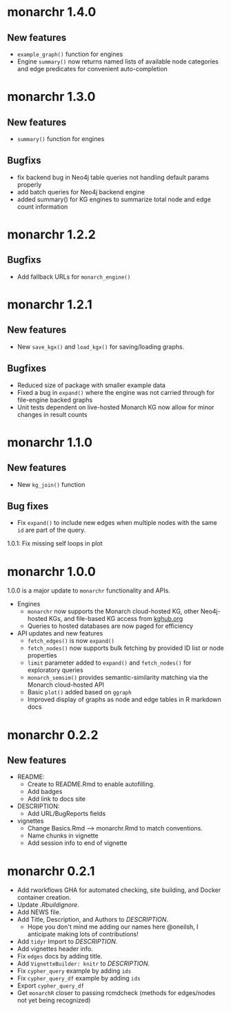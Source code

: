 # monarchr 1.4.0

## New features

* `example_graph()` function for engines
* Engine `summary()` now returns named lists of available node categories and edge predicates for convenient auto-completion

# monarchr 1.3.0

## New features

* `summary()` function for engines

## Bugfixs

* fix backend bug in Neo4j table queries not handling default params properly
* add batch queries for Neo4j backend engine
* added summary() for KG engines to summarize total node and edge count information

# monarchr 1.2.2

## Bugfixs

* Add fallback URLs for `monarch_engine()`

# monarchr 1.2.1

## New features

* New `save_kgx()` and `load_kgx()` for saving/loading graphs.

## Bugfixes

* Reduced size of package with smaller example data
* Fixed a bug in `expand()` where the engine was not carried through for file-engine backed graphs
* Unit tests dependent on live-hosted Monarch KG now allow for minor changes in result counts

# monarchr 1.1.0

## New features

* New `kg_join()` function

## Bug fixes

* Fix `expand()` to include new edges when multiple nodes with the same `id` are part of the query.

1.0.1: Fix missing self loops in plot

# monarchr 1.0.0

1.0.0 is a major update to `monarchr` functionality and APIs.

* Engines
  - `monarchr` now supports the Monarch cloud-hosted KG, other Neo4j-hosted KGs, and file-based KG access from [kghub.org](https://kghub.org)
  - Queries to hosted databases are now paged for efficiency
* API updates and new features
  - `fetch_edges()` is now `expand()`
  - `fetch_nodes()` now supports bulk fetching by provided ID list or node properties
  - `limit` parameter added to `expand()` and `fetch_nodes()` for exploratory queries
  - `monarch_semsim()` provides semantic-similarity matching via the Monarch cloud-hosted API
  - Basic `plot()` added based on `ggraph`
  - Improved display of graphs as node and edge tables in R markdown docs

# monarchr 0.2.2

## New features

* README:
	- Create to README.Rmd to enable autofilling. 
	- Add badges
	- Add link to docs site
* DESCRIPTION:
	- Add URL/BugReports fields
* vignettes
	- Change Basics.Rmd --> monarchr.Rmd to match conventions.
	- Name chunks in vignette
	- Add session info to end of vignette

# monarchr 0.2.1

* Add rworkflows GHA for automated checking, site building, and Docker container creation.
* Update *.Rbuildignore*.
* Add NEWS file.
* Add Title, Description, and Authors to *DESCRIPTION*.
	- Hope you don't mind me adding our names here @oneilsh, I anticipate making lots of contributions!
* Add `tidyr` Import to *DESCRIPTION*.
* Add vignettes header info.
* Fix `edges` docs by adding title.
* Add `VignetteBuilder: knitr` to *DESCRIPTION*.
* Fix `cypher_query` example by adding `ids`
* Fix `cypher_query_df` example by adding `ids`
* Export `cypher_query_df`
* Get `monarchR` closer to passing rcmdcheck (methods for edges/nodes not yet being recognized)
